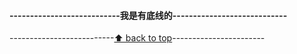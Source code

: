 #### ---------------------------我是有底线的----------------------------
--------------------------[⬆ back to top](#文章列表)-----------------------